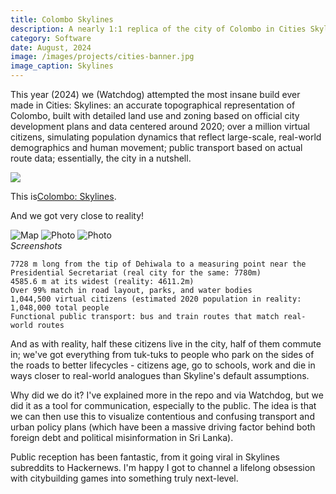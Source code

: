 ```yaml
---
title: Colombo Skylines
description: A nearly 1:1 replica of the city of Colombo in Cities Skylines
category: Software
date: August, 2024
image: /images/projects/cities-banner.jpg
image_caption: Skylines
---
```



This year (2024) we (Watchdog) attempted the most insane build ever made in Cities: Skylines: an accurate topographical representation of Colombo, built with detailed land use and zoning based on official city development plans and data centered around 2020; over a million virtual citizens, simulating population dynamics that reflect large-scale, real-world demographics and human movement; public transport based on actual route data; essentially, the city in a nutshell. 

![]({{site.baseurl}}/images/software/colombo.png)

This is[Colombo: Skylines](https://github.com/team-watchdog/colombo-skylines).


And we got very close to reality!

<div class="gallery-box">
  <div class="gallery">
    <img src="/images/software/cities-overview.png" loading="lazy" alt="Map">
    <img src="/images/cities-transport.png loading="lazy" alt="Photo">
    <img src="/images/cities-kuluna.png" loading="lazy" alt="Photo">
  </div>
  <em>Screenshots</em>
</div>


    7728 m long from the tip of Dehiwala to a measuring point near the Presidential Secretariat (real city for the same: 7780m)
    4585.6 m at its widest (reality: 4611.2m)
    Over 99% match in road layout, parks, and water bodies
    1,044,500 virtual citizens (estimated 2020 population in reality:  1,048,000 total people 
    Functional public transport: bus and train routes that match real-world routes

And as with reality, half these citizens live in the city, half of them commute in; we've got everything from tuk-tuks to people who park on the sides of the roads to better lifecycles - citizens age, go to schools, work and die in ways closer to real-world analogues than Skyline's default assumptions.

Why did we do it? I've explained more in the repo and via Watchdog, but we did it as a tool for communication, especially to the public. The idea is that we can then use this to visualize contentious and confusing transport and urban policy plans (which have been a massive driving factor behind both foreign debt and political misinformation in Sri Lanka).

Public reception has been fantastic, from it going viral in Skylines subreddits to Hackernews. I'm happy I got to channel a lifelong obsession with citybuilding games into something truly next-level.